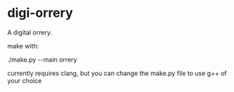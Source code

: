 digi-orrery
===========

A digital orrery.

make with:

./make.py --main orrery

currently requires clang, but you can change the make.py file to use g++ of your
choice

